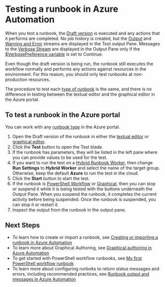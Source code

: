 <properties 
	pageTitle="Testing a runbook in Azure Automation | Microsoft Azure"
	description="Before you publish a runbook in Azure Automation, you can test it to ensure that works as expected.  This article describes how to test a runbook and view its output."
	services="automation"
	documentationCenter=""
	authors="mgoedtel"
	manager="jwhit"
	editor="tysonn" />
<tags
	ms.service="automation"
	ms.date="05/24/2016"
	wacn.date=""/>

# Testing a runbook in Azure Automation
When you test a runbook, the [Draft version](/documentation/articles/automation-creating-importing-runbook/#publishing-a-runbook) is executed and any actions that it performs are completed. No job history is created, but the [Output](/documentation/articles/automation-runbook-output-and-messages/#output-stream) and [Warning and Error](/documentation/articles/automation-runbook-output-and-messages/#message-streams) streams are displayed in the Test output Pane. Messages to the [Verbose Stream](/documentation/articles/automation-runbook-output-and-messages/#message-streams) are displayed in the Output Pane only if the [$VerbosePreference variable](/documentation/articles/automation-runbook-output-and-messages/#preference-variables) is set to Continue.

Even though the draft version is being run, the runbook still executes the workflow normally and performs any actions against resources in the environment. For this reason, you should only test runbooks at non-production resources.

The procedure to test each [type of runbook](/documentation/articles/automation-runbook-types/) is the same, and there is no difference in testing between the textual editor and the graphical editor in the Azure portal.  


## To test a runbook in the Azure portal

You can work with any [runbook type](/documentation/articles/automation-runbook-types/) in the Azure portal.

1. Open the Draft version of the runbook in either the [textual editor](/documentation/articles/automation-editing-a-runbook/#Portal) or [graphical editor](/documentation/articles/automation-graphical-authoring-intro/).
2. Click the **Test** button to open the Test blade.
3. If the runbook has parameters, they will be listed in the left pane where you can provide values to be used for the test.
4. If you want to run the test on a [Hybrid Runbook Worker](/documentation/articles/automation-hybrid-runbook-worker/), then change **Run Settings** to **Hybrid Worker** and select the name of the target group.  Otherwise, keep the default **Azure** to run the test in the cloud.
5. Click the **Start** button to start the test.
6. If the runbook is [PowerShell Workflow](/documentation/articles/automation-runbook-types/#powershell-workflow-runbooks) or [Graphical](/documentation/articles/automation-runbook-types/#graphical-runbooks), then you can stop or suspend it while it is being tested with the buttons underneath the Output Pane. When you suspend the runbook, it completes the current activity before being suspended. Once the runbook is suspended, you can stop it or restart it.
7. Inspect the output from the runbook in the output pane.


## Next Steps

- To learn how to create or import a runbook, see [Creating or importing a runbook in Azure Automation](/documentation/articles/automation-creating-importing-runbook/)
- To learn more about Graphical Authoring, see [Graphical authoring in Azure Automation](/documentation/articles/automation-graphical-authoring-intro/)
- To get started with PowerShell workflow runbooks, see [My first PowerShell workflow runbook](/documentation/articles/automation-first-runbook-textual/)
- To learn more about configuring runboks to return status messages and errors, including recommended practices, see [Runbook output and messages in Azure Automation](/documentation/articles/automation-runbook-output-and-messages/)